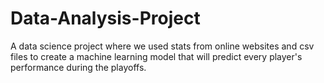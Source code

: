 # Data-Analysis-Project
A data science project where we used stats from online websites and csv files to create a machine learning model that will predict every player's performance during the playoffs.
